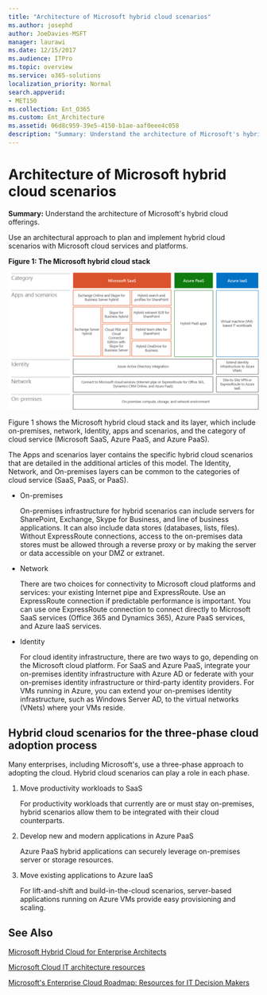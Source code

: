 ```yaml
---
title: "Architecture of Microsoft hybrid cloud scenarios"
ms.author: josephd
author: JoeDavies-MSFT
manager: laurawi
ms.date: 12/15/2017
ms.audience: ITPro
ms.topic: overview
ms.service: o365-solutions
localization_priority: Normal
search.appverid:
- MET150
ms.collection: Ent_O365
ms.custom: Ent_Architecture
ms.assetid: 06d8c959-39e5-4150-b1ae-aaf0eee4c058
description: "Summary: Understand the architecture of Microsoft's hybrid cloud offerings."
---
```


# Architecture of Microsoft hybrid cloud scenarios

 **Summary:** Understand the architecture of Microsoft's hybrid cloud offerings.
  
Use an architectural approach to plan and implement hybrid cloud scenarios with Microsoft cloud services and platforms.
  
**Figure 1: The Microsoft hybrid cloud stack**

![The Microsoft hybrid cloud stack](images/Hybrid_Poster/Hybrid_Cloud_Stack.png)
  
Figure 1 shows the Microsoft hybrid cloud stack and its layer, which include on-premises, network, Identity, apps and scenarios, and the category of cloud service (Microsoft SaaS, Azure PaaS, and Azure PaaS).
  
The Apps and scenarios layer contains the specific hybrid cloud scenarios that are detailed in the additional articles of this model. The Identity, Network, and On-premises layers can be common to the categories of cloud service (SaaS, PaaS, or PaaS).
  
- On-premises
    
    On-premises infrastructure for hybrid scenarios can include servers for SharePoint, Exchange, Skype for Business, and line of business applications. It can also include data stores (databases, lists, files). Without ExpressRoute connections, access to the on-premises data stores must be allowed through a reverse proxy or by making the server or data accessible on your DMZ or extranet.
    
- Network
    
    There are two choices for connectivity to Microsoft cloud platforms and services: your existing Internet pipe and ExpressRoute. Use an ExpressRoute connection if predictable performance is important. You can use one ExpressRoute connection to connect directly to Microsoft SaaS services (Office 365 and Dynamics 365), Azure PaaS services, and Azure IaaS services.
    
- Identity
    
    For cloud identity infrastructure, there are two ways to go, depending on the Microsoft cloud platform. For SaaS and Azure PaaS, integrate your on-premises identity infrastructure with Azure AD or federate with your on-premises identity infrastructure or third-party identity providers. For VMs running in Azure, you can extend your on-premises identity infrastructure, such as Windows Server AD, to the virtual networks (VNets) where your VMs reside.
    
## Hybrid cloud scenarios for the three-phase cloud adoption process

Many enterprises, including Microsoft's, use a three-phase approach to adopting the cloud. Hybrid cloud scenarios can play a role in each phase.
  
1. Move productivity workloads to SaaS
    
    For productivity workloads that currently are or must stay on-premises, hybrid scenarios allow them to be integrated with their cloud counterparts.
    
2. Develop new and modern applications in Azure PaaS
    
    Azure PaaS hybrid applications can securely leverage on-premises server or storage resources.
    
3. Move existing applications to Azure IaaS
    
    For lift-and-shift and build-in-the-cloud scenarios, server-based applications running on Azure VMs provide easy provisioning and scaling.
    
## See Also

[Microsoft Hybrid Cloud for Enterprise Architects](microsoft-hybrid-cloud-for-enterprise-architects.md)
  
[Microsoft Cloud IT architecture resources](microsoft-cloud-it-architecture-resources.md)

[Microsoft's Enterprise Cloud Roadmap: Resources for IT Decision Makers](https://sway.com/FJ2xsyWtkJc2taRD)



